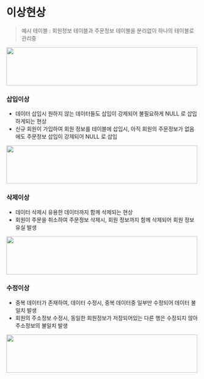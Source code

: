 # 이상현상
> 예시 테이블 : 회원정보 테이블과 주문정보 테이블을 분리없이 하나의 테이블로 관리중 

<img src="https://user-images.githubusercontent.com/48702893/109316530-0e452100-788f-11eb-8ac3-a489072e82c2.jpg" width="500" height="100">

### 삽입이상
* 데이터 삽입시 원하지 않는 데이터들도 삽입이 강제되어 불필요하게 NULL 로 삽입하게되는 현상
* 신규 회원이 가입하여 회원 정보를 테이블에 삽입시, 아직 회원의 주문정보가 없음에도 주문정보 삽입이 강제되어 NULL 로 삽입 

<img src="https://user-images.githubusercontent.com/48702893/109316867-654af600-788f-11eb-916b-37dade615a0d.jpg" width="500" height="100">


### 삭제이상
* 데이터 삭제시 유용한 데이터까지 함께 삭제되는 현상 
* 회원이 주문을 취소하여 주문정보 삭제시, 회원 정보까지 함께 삭제되어 회원 정보 유실 발생 

<img src="https://user-images.githubusercontent.com/48702893/109316503-0a190380-788f-11eb-8c29-19425f117213.jpg" width="500" height="100">


### 수정이상
* 중복 데이터가 존재하여, 데이터 수정시, 중복 데이터중 일부만 수정되어 데이터 불일치 발생
* 회원의 주소정보 수정시, 동일한 회원정보가 저장되어있는 다른 행은 수정되지 않아 주소정보의 불일치 발생 

<img src="https://user-images.githubusercontent.com/48702893/109316496-084f4000-788f-11eb-8b03-ae336c43df9f.jpg" width="500" height="100">

